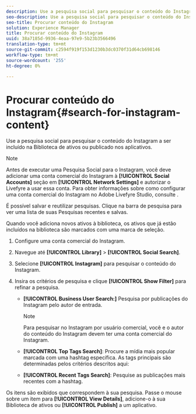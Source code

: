 ```yaml
---
description: Use a pesquisa social para pesquisar o conteúdo do Instagram a ser incluído na Biblioteca de ativos ou publicado nos aplicativos.
seo-description: Use a pesquisa social para pesquisar o conteúdo do Instagram a ser incluído na Biblioteca de ativos ou publicado nos aplicativos.
seo-title: Procurar conteúdo do Instagram
solution: Experience Manager
title: Procurar conteúdo do Instagram
uuid: 38a7185d-9936-4eaa-97e9-5b23b3566496
translation-type: tm+mt
source-git-commit: c2594f919f153d1230b3dc0370f31d64cb698146
workflow-type: tm+mt
source-wordcount: '255'
ht-degree: 0%

---
```



# Procurar conteúdo do Instagram{#search-for-instagram-content}

Use a pesquisa social para pesquisar o conteúdo do Instagram a ser incluído na Biblioteca de ativos ou publicado nos aplicativos.

>[!NOTE]
>
>Antes de executar uma Pesquisa Social para o Instagram, você deve adicionar uma conta comercial do Instagram à **[!UICONTROL Social Accounts]** seção em **[!UICONTROL Network Settings]** e autorizar o Livefyre a usar essa conta. Para obter informações sobre como configurar uma conta comercial do Instagram no Adobe Livefyre Studio, consulte [](../c-users-creating-accounts-with-studio-access/t-configure-social-accout-instagram/c-about-instagram-accounts.md#c_about_instagram_accounts).

É possível salvar e reutilizar pesquisas. Clique na barra de pesquisa para ver uma lista de suas Pesquisas recentes e salvas.

Quando você adiciona novos ativos à biblioteca, os ativos que já estão incluídos na biblioteca são marcados com uma marca de seleção.

1. Configure uma conta comercial do Instagram.
1. Navegue até **[!UICONTROL Library]** > **[!UICONTROL Social Search]**.
1. Selecione **[!UICONTROL Instagram]** para pesquisar o conteúdo do Instagram.
1. Insira os critérios de pesquisa e clique **[!UICONTROL Show Filter]** para refinar a pesquisa.

   * **[!UICONTROL Business User Search:]** Pesquisa por publicações do Instagram pelo autor de entrada.

      >[!NOTE]
      >
      >Para pesquisar no Instagram por usuário comercial, você e o autor do conteúdo do Instagram devem ter uma conta comercial do Instagram.

   * **[!UICONTROL Top Tags Search]**: Procure a mídia mais popular marcada com uma hashtag específica. As tags principais são determinadas pelos critérios descritos aqui: [](https://developers.facebook.com/docs/instagram-api/reference/hashtag/top-media)

   * **[!UICONTROL Recent Tags Search]**: Pesquise as publicações mais recentes com a hashtag.

Os itens são exibidos que correspondem à sua pesquisa. Passe o mouse sobre um item para **[!UICONTROL View Details]**, adicione-o à sua Biblioteca de ativos ou **[!UICONTROL Publish]** a um aplicativo.
